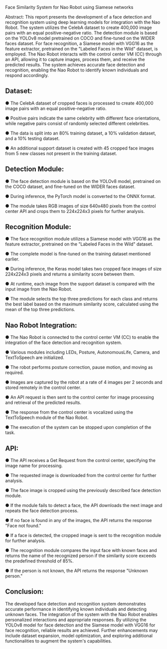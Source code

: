 Face Similarity System for Nao Robot using Siamese networks

Abstract: This report presents the development of a face detection and recognition system using deep learning models for integration with the Nao Robot. The system utilizes the CelebA dataset to create 400,000 image pairs with an equal positive-negative ratio. The detection module is based on the YOLOv8 model pretrained on COCO and fine-tuned on the WIDER faces dataset. For face recognition, a Siamese model with VGG16 as the feature extractor, pretrained on the "Labeled Faces in the Wild" dataset, is employed. The Nao Robot interacts with the control center VM (CC) through an API, allowing it to capture images, process them, and receive the predicted results. The system achieves accurate face detection and recognition, enabling the Nao Robot to identify known individuals and respond accordingly.

## Dataset:

● The CelebA dataset of cropped faces is processed to create 400,000 image pairs with an equal positive-negative ratio.

● Positive pairs indicate the same celebrity with different face orientations, while negative pairs consist of randomly selected different celebrities.

● The data is split into an 80% training dataset, a 10% validation dataset, and a 10% testing dataset.

● An additional support dataset is created with 45 cropped face images from 5 new classes not present in the training dataset.

## Detection Module:

● The face detection module is based on the YOLOv8 model, pretrained on the COCO dataset, and fine-tuned on the WIDER faces dataset.

● During inference, the PyTorch model is converted to the ONNX format.

● The module takes RGB images of size 640x480 pixels from the control center API and crops them to 224x224x3 pixels for further analysis.

## Recognition Module:

● The face recognition module utilizes a Siamese model with VGG16 as the feature extractor, pretrained on the "Labeled Faces in the Wild" dataset.

● The complete model is fine-tuned on the training dataset mentioned earlier.

● During inference, the Keras model takes two cropped face images of size 224x224x3 pixels and returns a similarity score between them.

● At runtime, each image from the support dataset is compared with the input image from the Nao Robot.

● The module selects the top three predictions for each class and returns the best label based on the maximum similarity score, calculated using the mean of the top three predictions.

## Nao Robot Integration:

● The Nao Robot is connected to the control center VM (CC) to enable the integration of the face detection and recognition system.

● Various modules including LEDs, Posture, AutonomousLife, Camera, and TextToSpeech are initialized.

● The robot performs posture correction, pause motion, and moving as required.

● Images are captured by the robot at a rate of 4 images per 2 seconds and stored remotely in the control center.

● An API request is then sent to the control center for image processing and retrieval of the predicted results.

● The response from the control center is vocalized using the TextToSpeech module of the Nao Robot.

● The execution of the system can be stopped upon completion of the task.

## API:

● The API receives a Get Request from the control center, specifying the image name for processing.

● The requested image is downloaded from the control center for further analysis.

● The face image is cropped using the previously described face detection module.

● If the module fails to detect a face, the API downloads the next image and repeats the face detection process.

● If no face is found in any of the images, the API returns the response "Face not found."

● If a face is detected, the cropped image is sent to the recognition module for further analysis.

● The recognition module compares the input face with known faces and returns the name of the recognized person if the similarity score exceeds the predefined threshold of 85%.

● If the person is not known, the API returns the response "Unknown person."

## Conclusion:

The developed face detection and recognition system demonstrates accurate performance in identifying known individuals and detecting unknown faces. The integration of the system with the Nao Robot enables personalized interactions and appropriate responses. By utilizing the YOLOv8 model for face detection and the Siamese model with VGG16 for face recognition, reliable results are achieved. Further enhancements may include dataset expansion, model optimization, and exploring additional functionalities to augment the system's capabilities.
